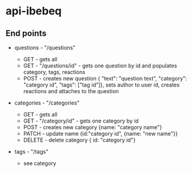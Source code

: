 # api-ibebeq

## End points

-   questions - "/questions"

    -   GET - gets all
    -   GET - "/questions/id" - gets one question by id and populates category, tags, reactions
    -   POST - creates new question { "text": "question text", "category": "category id", "tags": ["tag id"]}, sets author to user id, creates reactions and attaches to the question

-   categories - "/categories"

    -   GET - gets all
    -   GET - "/category/id" - gets one category by id
    -   POST - creates new category {name: "category name"}
    -   PATCH - update name {id:"category id", {name: "new name"}}
    -   DELETE - delete category { id: "category id"}

-   tags - "/tags"
    -   see category

